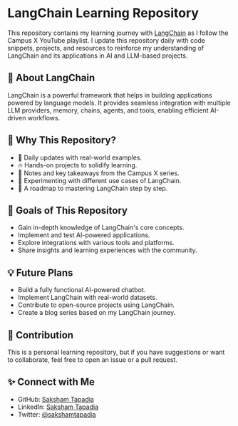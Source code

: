# LangChain Learning Repository

This repository contains my learning journey with [LangChain](https://python.langchain.com/docs/get_started/introduction) as I follow the Campus X YouTube playlist. I update this repository daily with code snippets, projects, and resources to reinforce my understanding of LangChain and its applications in AI and LLM-based projects.

## 🚀 About LangChain
LangChain is a powerful framework that helps in building applications powered by language models. It provides seamless integration with multiple LLM providers, memory, chains, agents, and tools, enabling efficient AI-driven workflows.

## 🌟 Why This Repository?
- 📌 Daily updates with real-world examples.
- 🔥 Hands-on projects to solidify learning.
- 📝 Notes and key takeaways from the Campus X series.
- 🤖 Experimenting with different use cases of LangChain.
- 🎯 A roadmap to mastering LangChain step by step.

## 🎯 Goals of This Repository
- Gain in-depth knowledge of LangChain's core concepts.
- Implement and test AI-powered applications.
- Explore integrations with various tools and platforms.
- Share insights and learning experiences with the community.

## 💡 Future Plans
- Build a fully functional AI-powered chatbot.
- Implement LangChain with real-world datasets.
- Contribute to open-source projects using LangChain.
- Create a blog series based on my LangChain journey.

## 📌 Contribution
This is a personal learning repository, but if you have suggestions or want to collaborate, feel free to open an issue or a pull request.

## ✨ Connect with Me
- GitHub: [Saksham Tapadia](https://github.com/SakshamTapadia)
- LinkedIn: [Saksham Tapadia](https://www.linkedin.com/in/saksham-tapadia/)
- Twitter: [@sakshamtapadia](https://twitter.com/sakshamtapadia)


